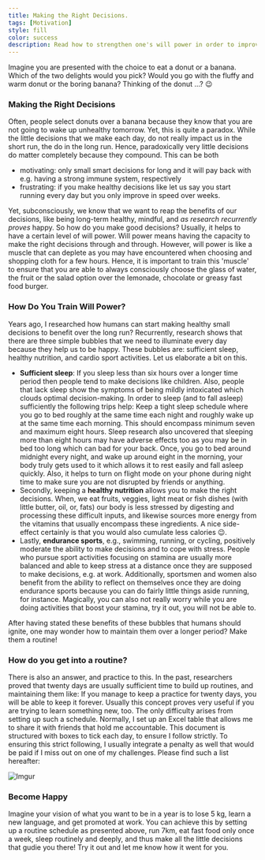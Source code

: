 ```yaml
---
title: Making the Right Decisions.
tags: [Motivation]
style: fill
color: success
description: Read how to strengthen one's will power in order to improve making the right decisions.
---
```

Imagine you are presented with the choice to eat a donut or a banana. Which of the two delights would you pick?
Would you go with the fluffy and warm donut or the boring banana? Thinking of the donut ...? :wink:

### Making the Right Decisions

Often, people select donuts over a banana because they know that you are not going to wake up unhealthy tomorrow. Yet, this is quite a paradox.
While the little decisions that we make each day, do not really impact us in the short run, the do in the long run. Hence, paradoxically very little decisions do matter completely because they compound. This can be both
- motivating: only small smart decisions for long and it will pay back with e.g. having a strong immune system, respectively
- frustrating: if you make healthy decisions like let us say you start running every day but you only improve in speed over weeks.

Yet, subconsciously, we know that we want to reap the benefits of our decisions, like being long-term healthy, mindful, and _as research recurrently proves_ happy.
So how do you make good decisions? Usually, it helps to have a certain level of will power. Will power means having the capacity to make the right decisions through and through. However, will power is like a muscle that can deplete as you may have encountered when choosing and shopping cloth for a few hours. Hence, it is important to train this 'muscle' to ensure that you are able to always consciously choose the glass of water, the fruit or the salad option over the lemonade, chocolate or greasy fast food burger.

### How Do You Train Will Power?

Years ago, I researched how humans can start making healthy small decisions to benefit over the long run? Recurrently, research shows that there are three simple bubbles that we need to illuminate every day because they help us to be happy. These bubbles are: sufficient sleep, healthy nutrition, and cardio sport activities. Let us elaborate a bit on this.

- **Sufficient sleep**: If you sleep less than six hours over a longer time period then people tend to make decisions like children. Also, people that lack sleep show the symptoms of being mildly intoxicated which clouds optimal decision-making. In order to sleep (and to fall asleep) sufficiently the following trips help: Keep a tight sleep schedule where you go to bed roughly at the same time each night and roughly wake up at the same time each morning. This should encompass minimum seven and maximum eight hours. Sleep research also uncovered that sleeping more than eight hours may have adverse effects too as you may be in bed too long which can bad for your back. Once, you go to bed around midnight every night, and wake up around eight in the morning, your body truly gets used to it which allows it to rest easily and fall asleep quickly. Also, it helps to turn on flight mode on your phone during night time to make sure you are not disrupted by friends or anything.
- Secondly, keeping a **healthy nutrition** allows you to make the right decisions. When, we eat fruits, veggies, light meat or fish dishes (with little butter, oil, or, fats) our body is less stressed by digesting and processing these difficult inputs, and likewise sources more energy from the vitamins that usually encompass these ingredients. A nice side-effect certainly is that you would also cumulate less calories :wink:.
- Lastly, **endurance sports**, e.g., swimming, running, or cycling, positively moderate the ability to make decisions and to cope with stress. People who pursue sport activities focusing on stamina are usually more balanced and able to keep stress at a distance once they are supposed to make decisions, e.g. at work. Additionally, sportsmen and women also benefit from the ability to reflect on themselves once they are doing endurance sports because you can do fairly little things aside running, for instance. Magically, you can also not really worry while you are doing activities that boost your stamina, try it out, you will not be able to.

After having stated these benefits of these bubbles that humans should ignite, one may wonder how to maintain them over a longer period? Make them a routine!

### How do you get into a routine?
There is also an answer, and practice to this. In the past, researchers proved that twenty days are usually sufficient time to build up routines, and maintaining them like: If you manage to keep a practice for twenty days, you will be able to keep it forever. Usually this concept proves very useful if you are trying to learn something new, too. The only difficulty arises from setting up such a schedule. Normally, I set up an Excel table that allows me to share it with friends that hold me accountable. This document is structured with boxes to tick each day, to ensure I follow strictly. To ensuring this strict following, I usually integrate a penalty as well that would be paid if I miss out on one of my challenges.
Please find such a list hereafter:

![Imgur](https://i.imgur.com/pJpSiXV.png)

### Become Happy
Imagine your vision of what you want to be in a year is to lose 5 kg, learn a new language, and get promoted at work.
You can achieve this by setting up a routine schedule as presented above, run 7km, eat fast food only once a week, sleep routinely and deeply, and thus make all the little decisions that gudie you there! Try it out and let me know how it went for you.
